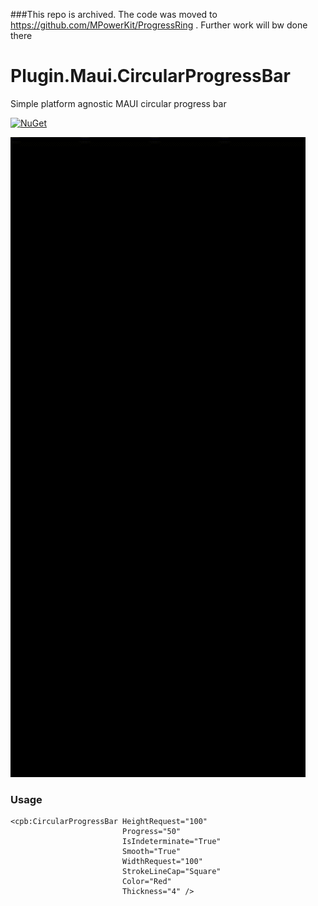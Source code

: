 ###This repo is archived. The code was moved to https://github.com/MPowerKit/ProgressRing . Further work will bw done there

# Plugin.Maui.CircularProgressBar

Simple platform agnostic MAUI circular progress bar

[![NuGet](https://img.shields.io/nuget/v/Plugin.Maui.CircularProgressBar.svg?maxAge=2592000)](https://www.nuget.org/packages/Plugin.Maui.CircularProgressBar/1.0.0)

<img src="cpb.gif?raw=true" alt="showcase">

### Usage
```xaml
<cpb:CircularProgressBar HeightRequest="100"
                         Progress="50"
                         IsIndeterminate="True"
                         Smooth="True"
                         WidthRequest="100"
                         StrokeLineCap="Square"
                         Color="Red" 
                         Thickness="4" />
```

